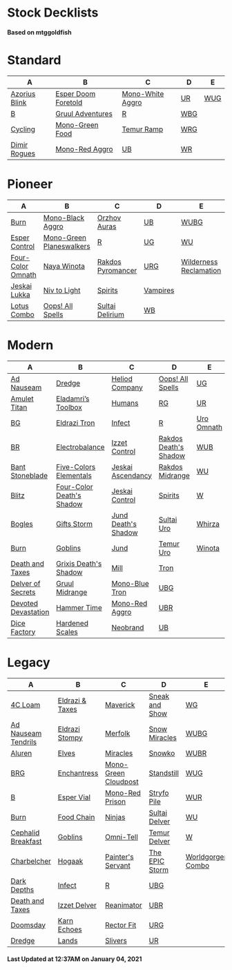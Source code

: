 # Stock Decklists
#### Based on mtggoldfish


# Standard

|                              A                               |                                    B                                     |                                 C                                  |                    D                     |                    E                     |
|--------------------------------------------------------------|--------------------------------------------------------------------------|--------------------------------------------------------------------|------------------------------------------|------------------------------------------|
|[Azorius Blink](./mtggoldfish/Standard/decks/Azorius_Blink.md)|[Esper Doom Foretold](./mtggoldfish/Standard/decks/Esper_Doom_Foretold.md)|[Mono-White Aggro](./mtggoldfish/Standard/decks/Mono-White_Aggro.md)|[UR](./mtggoldfish/Standard/decks/UR.md)  |[WUG](./mtggoldfish/Standard/decks/WUG.md)|
|[B](./mtggoldfish/Standard/decks/B.md)                        |[Gruul Adventures](./mtggoldfish/Standard/decks/Gruul_Adventures.md)      |[R](./mtggoldfish/Standard/decks/R.md)                              |[WBG](./mtggoldfish/Standard/decks/WBG.md)|                                          |
|[Cycling](./mtggoldfish/Standard/decks/Cycling.md)            |[Mono-Green Food](./mtggoldfish/Standard/decks/Mono-Green_Food.md)        |[Temur Ramp](./mtggoldfish/Standard/decks/Temur_Ramp.md)            |[WRG](./mtggoldfish/Standard/decks/WRG.md)|                                          |
|[Dimir Rogues](./mtggoldfish/Standard/decks/Dimir_Rogues.md)  |[Mono-Red Aggro](./mtggoldfish/Standard/decks/Mono-Red_Aggro.md)          |[UB](./mtggoldfish/Standard/decks/UB.md)                            |[WR](./mtggoldfish/Standard/decks/WR.md)  |                                          |


# Pioneer

|                                  A                                  |                                         B                                         |                                  C                                  |                         D                         |                                       E                                       |
|---------------------------------------------------------------------|-----------------------------------------------------------------------------------|---------------------------------------------------------------------|---------------------------------------------------|-------------------------------------------------------------------------------|
|[Burn](./mtggoldfish/Pioneer/decks/Burn.md)                          |[Mono-Black Aggro](./mtggoldfish/Pioneer/decks/Mono-Black_Aggro.md)                |[Orzhov Auras](./mtggoldfish/Pioneer/decks/Orzhov_Auras.md)          |[UB](./mtggoldfish/Pioneer/decks/UB.md)            |[WUBG](./mtggoldfish/Pioneer/decks/WUBG.md)                                    |
|[Esper Control](./mtggoldfish/Pioneer/decks/Esper_Control.md)        |[Mono-Green Planeswalkers](./mtggoldfish/Pioneer/decks/Mono-Green_Planeswalkers.md)|[R](./mtggoldfish/Pioneer/decks/R.md)                                |[UG](./mtggoldfish/Pioneer/decks/UG.md)            |[WU](./mtggoldfish/Pioneer/decks/WU.md)                                        |
|[Four-Color Omnath](./mtggoldfish/Pioneer/decks/Four-Color_Omnath.md)|[Naya Winota](./mtggoldfish/Pioneer/decks/Naya_Winota.md)                          |[Rakdos Pyromancer](./mtggoldfish/Pioneer/decks/Rakdos_Pyromancer.md)|[URG](./mtggoldfish/Pioneer/decks/URG.md)          |[Wilderness Reclamation](./mtggoldfish/Pioneer/decks/Wilderness_Reclamation.md)|
|[Jeskai Lukka](./mtggoldfish/Pioneer/decks/Jeskai_Lukka.md)          |[Niv to Light](./mtggoldfish/Pioneer/decks/Niv_to_Light.md)                        |[Spirits](./mtggoldfish/Pioneer/decks/Spirits.md)                    |[Vampires](./mtggoldfish/Pioneer/decks/Vampires.md)|                                                                               |
|[Lotus Combo](./mtggoldfish/Pioneer/decks/Lotus_Combo.md)            |[Oops! All Spells](./mtggoldfish/Pioneer/decks/Oops!_All_Spells.md)                |[Sultai Delirium](./mtggoldfish/Pioneer/decks/Sultai_Delirium.md)    |[WB](./mtggoldfish/Pioneer/decks/WB.md)            |                                                                               |


# Modern

|                                   A                                    |                                         B                                          |                                   C                                    |                                     D                                      |                          E                           |
|------------------------------------------------------------------------|------------------------------------------------------------------------------------|------------------------------------------------------------------------|----------------------------------------------------------------------------|------------------------------------------------------|
|[Ad Nauseam](./mtggoldfish/Modern/decks/Ad_Nauseam.md)                  |[Dredge](./mtggoldfish/Modern/decks/Dredge.md)                                      |[Heliod Company](./mtggoldfish/Modern/decks/Heliod_Company.md)          |[Oops! All Spells](./mtggoldfish/Modern/decks/Oops!_All_Spells.md)          |[UG](./mtggoldfish/Modern/decks/UG.md)                |
|[Amulet Titan](./mtggoldfish/Modern/decks/Amulet_Titan.md)              |[Eladamri’s Toolbox](./mtggoldfish/Modern/decks/Eladamri’s_Toolbox.md)              |[Humans](./mtggoldfish/Modern/decks/Humans.md)                          |[RG](./mtggoldfish/Modern/decks/RG.md)                                      |[UR](./mtggoldfish/Modern/decks/UR.md)                |
|[BG](./mtggoldfish/Modern/decks/BG.md)                                  |[Eldrazi Tron](./mtggoldfish/Modern/decks/Eldrazi_Tron.md)                          |[Infect](./mtggoldfish/Modern/decks/Infect.md)                          |[R](./mtggoldfish/Modern/decks/R.md)                                        |[Uro Omnath](./mtggoldfish/Modern/decks/Uro_Omnath.md)|
|[BR](./mtggoldfish/Modern/decks/BR.md)                                  |[Electrobalance](./mtggoldfish/Modern/decks/Electrobalance.md)                      |[Izzet Control](./mtggoldfish/Modern/decks/Izzet_Control.md)            |[Rakdos Death's Shadow](./mtggoldfish/Modern/decks/Rakdos_Death's_Shadow.md)|[WUB](./mtggoldfish/Modern/decks/WUB.md)              |
|[Bant Stoneblade](./mtggoldfish/Modern/decks/Bant_Stoneblade.md)        |[Five-Colors Elementals](./mtggoldfish/Modern/decks/Five-Colors_Elementals.md)      |[Jeskai Ascendancy](./mtggoldfish/Modern/decks/Jeskai_Ascendancy.md)    |[Rakdos Midrange](./mtggoldfish/Modern/decks/Rakdos_Midrange.md)            |[WU](./mtggoldfish/Modern/decks/WU.md)                |
|[Blitz](./mtggoldfish/Modern/decks/Blitz.md)                            |[Four-Color Death's Shadow](./mtggoldfish/Modern/decks/Four-Color_Death's_Shadow.md)|[Jeskai Control](./mtggoldfish/Modern/decks/Jeskai_Control.md)          |[Spirits](./mtggoldfish/Modern/decks/Spirits.md)                            |[W](./mtggoldfish/Modern/decks/W.md)                  |
|[Bogles](./mtggoldfish/Modern/decks/Bogles.md)                          |[Gifts Storm](./mtggoldfish/Modern/decks/Gifts_Storm.md)                            |[Jund Death's Shadow](./mtggoldfish/Modern/decks/Jund_Death's_Shadow.md)|[Sultai Uro](./mtggoldfish/Modern/decks/Sultai_Uro.md)                      |[Whirza](./mtggoldfish/Modern/decks/Whirza.md)        |
|[Burn](./mtggoldfish/Modern/decks/Burn.md)                              |[Goblins](./mtggoldfish/Modern/decks/Goblins.md)                                    |[Jund](./mtggoldfish/Modern/decks/Jund.md)                              |[Temur Uro](./mtggoldfish/Modern/decks/Temur_Uro.md)                        |[Winota](./mtggoldfish/Modern/decks/Winota.md)        |
|[Death and Taxes](./mtggoldfish/Modern/decks/Death_and_Taxes.md)        |[Grixis Death's Shadow](./mtggoldfish/Modern/decks/Grixis_Death's_Shadow.md)        |[Mill](./mtggoldfish/Modern/decks/Mill.md)                              |[Tron](./mtggoldfish/Modern/decks/Tron.md)                                  |                                                      |
|[Delver of Secrets](./mtggoldfish/Modern/decks/Delver_of_Secrets.md)    |[Gruul Midrange](./mtggoldfish/Modern/decks/Gruul_Midrange.md)                      |[Mono-Blue Tron](./mtggoldfish/Modern/decks/Mono-Blue_Tron.md)          |[UBG](./mtggoldfish/Modern/decks/UBG.md)                                    |                                                      |
|[Devoted Devastation](./mtggoldfish/Modern/decks/Devoted_Devastation.md)|[Hammer Time](./mtggoldfish/Modern/decks/Hammer_Time.md)                            |[Mono-Red Aggro](./mtggoldfish/Modern/decks/Mono-Red_Aggro.md)          |[UBR](./mtggoldfish/Modern/decks/UBR.md)                                    |                                                      |
|[Dice Factory](./mtggoldfish/Modern/decks/Dice_Factory.md)              |[Hardened Scales](./mtggoldfish/Modern/decks/Hardened_Scales.md)                    |[Neobrand](./mtggoldfish/Modern/decks/Neobrand.md)                      |[UB](./mtggoldfish/Modern/decks/UB.md)                                      |                                                      |


# Legacy

|                                   A                                    |                               B                                |                                    C                                     |                              D                               |                                 E                                  |
|------------------------------------------------------------------------|----------------------------------------------------------------|--------------------------------------------------------------------------|--------------------------------------------------------------|--------------------------------------------------------------------|
|[4C Loam](./mtggoldfish/Legacy/decks/4C_Loam.md)                        |[Eldrazi & Taxes](./mtggoldfish/Legacy/decks/Eldrazi_&_Taxes.md)|[Maverick](./mtggoldfish/Legacy/decks/Maverick.md)                        |[Sneak and Show](./mtggoldfish/Legacy/decks/Sneak_and_Show.md)|[WG](./mtggoldfish/Legacy/decks/WG.md)                              |
|[Ad Nauseam Tendrils](./mtggoldfish/Legacy/decks/Ad_Nauseam_Tendrils.md)|[Eldrazi Stompy](./mtggoldfish/Legacy/decks/Eldrazi_Stompy.md)  |[Merfolk](./mtggoldfish/Legacy/decks/Merfolk.md)                          |[Snow Miracles](./mtggoldfish/Legacy/decks/Snow_Miracles.md)  |[WUBG](./mtggoldfish/Legacy/decks/WUBG.md)                          |
|[Aluren](./mtggoldfish/Legacy/decks/Aluren.md)                          |[Elves](./mtggoldfish/Legacy/decks/Elves.md)                    |[Miracles](./mtggoldfish/Legacy/decks/Miracles.md)                        |[Snowko](./mtggoldfish/Legacy/decks/Snowko.md)                |[WUBR](./mtggoldfish/Legacy/decks/WUBR.md)                          |
|[BRG](./mtggoldfish/Legacy/decks/BRG.md)                                |[Enchantress](./mtggoldfish/Legacy/decks/Enchantress.md)        |[Mono-Green Cloudpost](./mtggoldfish/Legacy/decks/Mono-Green_Cloudpost.md)|[Standstill](./mtggoldfish/Legacy/decks/Standstill.md)        |[WUG](./mtggoldfish/Legacy/decks/WUG.md)                            |
|[B](./mtggoldfish/Legacy/decks/B.md)                                    |[Esper Vial](./mtggoldfish/Legacy/decks/Esper_Vial.md)          |[Mono-Red Prison](./mtggoldfish/Legacy/decks/Mono-Red_Prison.md)          |[Stryfo Pile](./mtggoldfish/Legacy/decks/Stryfo_Pile.md)      |[WUR](./mtggoldfish/Legacy/decks/WUR.md)                            |
|[Burn](./mtggoldfish/Legacy/decks/Burn.md)                              |[Food Chain](./mtggoldfish/Legacy/decks/Food_Chain.md)          |[Ninjas](./mtggoldfish/Legacy/decks/Ninjas.md)                            |[Sultai Delver](./mtggoldfish/Legacy/decks/Sultai_Delver.md)  |[WU](./mtggoldfish/Legacy/decks/WU.md)                              |
|[Cephalid Breakfast](./mtggoldfish/Legacy/decks/Cephalid_Breakfast.md)  |[Goblins](./mtggoldfish/Legacy/decks/Goblins.md)                |[Omni-Tell](./mtggoldfish/Legacy/decks/Omni-Tell.md)                      |[Temur Delver](./mtggoldfish/Legacy/decks/Temur_Delver.md)    |[W](./mtggoldfish/Legacy/decks/W.md)                                |
|[Charbelcher](./mtggoldfish/Legacy/decks/Charbelcher.md)                |[Hogaak](./mtggoldfish/Legacy/decks/Hogaak.md)                  |[Painter's Servant](./mtggoldfish/Legacy/decks/Painter's_Servant.md)      |[The EPIC Storm](./mtggoldfish/Legacy/decks/The_EPIC_Storm.md)|[Worldgorger Combo](./mtggoldfish/Legacy/decks/Worldgorger_Combo.md)|
|[Dark Depths](./mtggoldfish/Legacy/decks/Dark_Depths.md)                |[Infect](./mtggoldfish/Legacy/decks/Infect.md)                  |[R](./mtggoldfish/Legacy/decks/R.md)                                      |[UBG](./mtggoldfish/Legacy/decks/UBG.md)                      |                                                                    |
|[Death and Taxes](./mtggoldfish/Legacy/decks/Death_and_Taxes.md)        |[Izzet Delver](./mtggoldfish/Legacy/decks/Izzet_Delver.md)      |[Reanimator](./mtggoldfish/Legacy/decks/Reanimator.md)                    |[UBR](./mtggoldfish/Legacy/decks/UBR.md)                      |                                                                    |
|[Doomsday](./mtggoldfish/Legacy/decks/Doomsday.md)                      |[Karn Echoes](./mtggoldfish/Legacy/decks/Karn_Echoes.md)        |[Rector Fit](./mtggoldfish/Legacy/decks/Rector_Fit.md)                    |[URG](./mtggoldfish/Legacy/decks/URG.md)                      |                                                                    |
|[Dredge](./mtggoldfish/Legacy/decks/Dredge.md)                          |[Lands](./mtggoldfish/Legacy/decks/Lands.md)                    |[Slivers](./mtggoldfish/Legacy/decks/Slivers.md)                          |[UR](./mtggoldfish/Legacy/decks/UR.md)                        |                                                                    |



#### Last Updated at 12:37AM on January 04, 2021